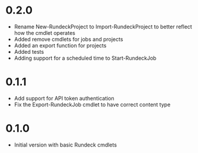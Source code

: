 # 0.2.0
- Rename New-RundeckProject to Import-RundeckProject to better reflect how the cmdlet operates
- Added remove cmdlets for jobs and projects
- Added an export function for projects
- Added tests
- Adding support for a scheduled time to Start-RundeckJob

# 0.1.1
- Add support for API token authentication
- Fix the Export-RundeckJob cmdlet to have correct content type

# 0.1.0
- Initial version with basic Rundeck cmdlets
